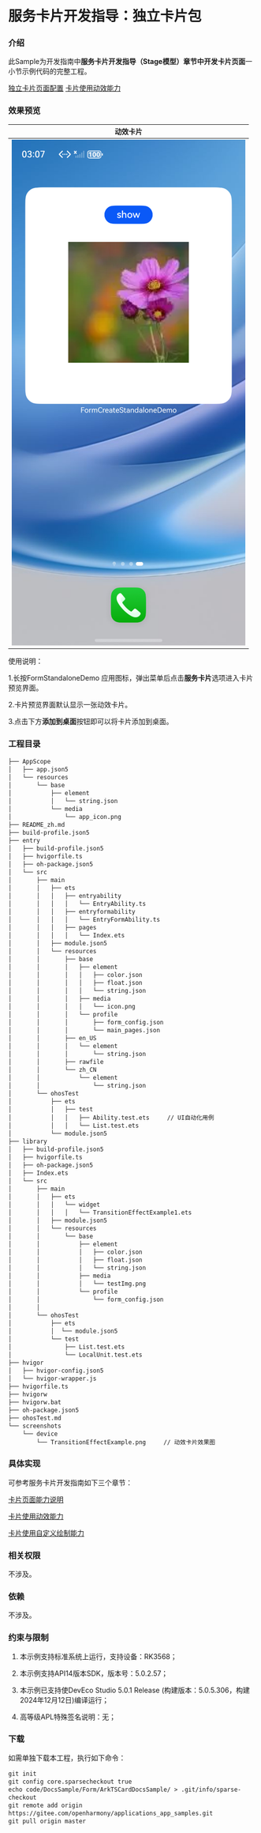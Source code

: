 # 服务卡片开发指导：独立卡片包

### 介绍

此Sample为开发指南中**服务卡片开发指导（Stage模型）**章节中**开发卡片页面**一小节示例代码的完整工程。

[独立卡片页面配置](https://gitcode.com/openharmony/docs/blob/master/zh-cn/application-dev/form/arkts-ui-widget-configuration.md)
[卡片使用动效能力](https://gitcode.com/openharmony/docs/blob/master/zh-cn/application-dev/form/arkts-ui-widget-page-animation.md)

### 效果预览
| 动效卡片                                                                          |
|-------------------------------------------------------------------------------|
| ![TransitionEffectExample1](./screenshots/device/TransitionEffectExample.png) |

使用说明：

1.长按FormStandaloneDemo 应用图标，弹出菜单后点击**服务卡片**选项进入卡片预览界面。

2.卡片预览界面默认显示一张动效卡片。

3.点击下方**添加到桌面**按钮即可以将卡片添加到桌面。


### 工程目录
```shell
├── AppScope
│   ├── app.json5
│   └── resources
│       └── base
│           ├── element
│           │   └── string.json
│           └── media
│               └── app_icon.png
├── README_zh.md
├── build-profile.json5
├── entry
│   ├── build-profile.json5
│   ├── hvigorfile.ts
│   ├── oh-package.json5
│   └── src
│       ├── main
│       │   ├── ets
│       │   │   ├── entryability
│       │   │   │   └── EntryAbility.ts
│       │   │   ├── entryformability
│       │   │   │   └── EntryFormAbility.ts
│       │   │   ├── pages
│       │   │   │   └── Index.ets
│       │   ├── module.json5
│       │   └── resources
│       │       ├── base
│       │       │   ├── element
│       │       │   │   ├── color.json
│       │       │   │   ├── float.json
│       │       │   │   └── string.json
│       │       │   ├── media
│       │       │   │   └── icon.png
│       │       │   └── profile
│       │       │       ├── form_config.json
│       │       │       └── main_pages.json
│       │       ├── en_US
│       │       │   └── element
│       │       │       └── string.json
│       │       ├── rawfile
│       │       └── zh_CN
│       │           └── element
│       │               └── string.json
│       └── ohosTest
│           ├── ets
│           │   ├── test
│           │   │   ├── Ability.test.ets     // UI自动化用例
│           │   │   └── List.test.ets
│           └── module.json5
├── library
│   ├── build-profile.json5
│   ├── hvigorfile.ts
│   ├── oh-package.json5
│   ├── Index.ets
│   └── src
│       ├── main
│       │   ├── ets
│       │   │   └── widget
│       │   │   │   └── TransitionEffectExample1.ets
│       │   ├── module.json5
│       │   └── resources
│       │       └── base
│       │           ├── element
│       │           │   ├── color.json
│       │           │   ├── float.json
│       │           │   └── string.json
│       │           ├── media
│       │           │   └── testImg.png
│       │           └── profile
│       │               └── form_config.json
│       │       
│       └── ohosTest
│           ├── ets
│           │  └── module.json5
│           └── test
│               ├── List.test.ets
│               └── LocalUnit.test.ets
├── hvigor
│   ├── hvigor-config.json5
│   └── hvigor-wrapper.js
├── hvigorfile.ts
├── hvigorw
├── hvigorw.bat
├── oh-package.json5
├── ohosTest.md
└── screenshots
    └── device
        └── TransitionEffectExample.png     // 动效卡片效果图
```

### 具体实现

可参考服务卡片开发指南如下三个章节：

[卡片页面能力说明](https://gitee.com/openharmony/docs/blob/master/zh-cn/application-dev/form/arkts-ui-widget-page-overview.md)

[卡片使用动效能力](https://gitee.com/openharmony/docs/blob/master/zh-cn/application-dev/form/arkts-ui-widget-page-animation.md)

[卡片使用自定义绘制能力](https://gitee.com/openharmony/docs/blob/master/zh-cn/application-dev/form/arkts-ui-widget-page-custom-drawing.md)

### 相关权限

不涉及。

### 依赖

不涉及。

### 约束与限制

1.  本示例支持标准系统上运行，支持设备：RK3568；

2.  本示例支持API14版本SDK，版本号：5.0.2.57；

3.  本示例已支持使DevEco Studio 5.0.1 Release (构建版本：5.0.5.306，构建 2024年12月12日)编译运行；

4.  高等级APL特殊签名说明：无；

### 下载

如需单独下载本工程，执行如下命令：

```shell
git init
git config core.sparsecheckout true
echo code/DocsSample/Form/ArkTSCardDocsSample/ > .git/info/sparse-checkout
git remote add origin https://gitee.com/openharmony/applications_app_samples.git
git pull origin master
```
